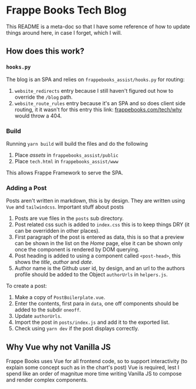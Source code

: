 # Frappe Books Tech Blog

This README is a meta-doc so that I have some reference of how to update things
around here, in case I forget, which I will.

## How does this work?

### `hooks.py`

The blog is an SPA and relies on `frappebooks_assist/hooks.py` for routing:

1. `website_redirects` entry because I still haven't figured out how to override the `/blog` path.
2. `website_route_rules` entry because it's an SPA and so does client side routing, it it wasn't for this entry this link: [frappebooks.com/tech/why](https://frappebooks.com/tech/why) would throw a 404.

### Build

Running `yarn build` will build the files and do the following

1. Place _assets_ in `frappebooks_assist/public`
2. Place `tech.html` in `frappebooks_assist/www`

This allows Frappe Framework to serve the SPA.

### Adding a Post

Posts aren't written in markdown, this is by design. They are written using `Vue` and `tailwindcss`. Important stuff about posts

1. Posts are vue files in the `posts` sub directory.
2. Post related css such is added to `index.css` this is to keep things DRY (it can be overridden in other places).
3. First paragraph of the post is entered as data, this is so that a preview can be shown in the list on the _Home_ page, else it can be shown only once the component is rendered by DOM querying.
4. Post heading is added to using a component called `<post-head>`, this shows the _title_, _author_ and _date_.
5. Author name is the Github user id, by design, and an url to the authors profile should be added to the Object `authorUrls` in `helpers.js`.

To create a post:

1. Make a copy of `PostBoilerplate.vue`.
2. Enter the contents, first para in `data`, one off components should be added to the subdir `oneoff`.
3. Update `authorUrls`.
4. Import the post in `posts/index.js` and add it to the exported list.
5. Check using `yarn dev` if the post displays correctly.

## Why Vue why not Vanilla JS

Frappe Books uses Vue for all frontend code, so to support interactivity (to explain some concept such as in the chart's post) Vue is required, lest I spend like an order of magnitue more time writing Vanilla JS to compose and render complex components.
